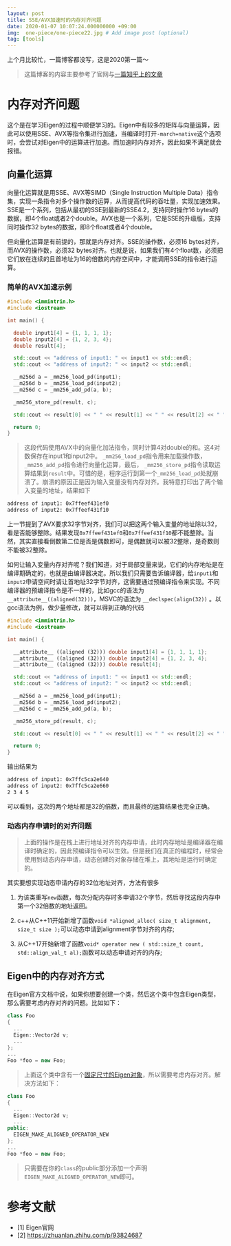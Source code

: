 ```yaml
---
layout: post
title: SSE/AVX加速时的内存对齐问题
date: 2020-01-07 10:07:24.000000000 +09:00
img:  one-piece/one-piece22.jpg # Add image post (optional)
tag: [tools]
---
```

上个月比较忙，一篇博客都没写，这是2020第一篇～

> 这篇博客的内容主要参考了官网与[一篇知乎上的文章](https://zhuanlan.zhihu.com/p/93824687)

# 内存对齐问题

这个是在学习Eigen的过程中顺便学习的。Eigen中有较多的矩阵与向量运算，因此可以使用SSE、AVX等指令集进行加速，当编译时打开`-march=native`这个选项时，会尝试对Eigen中的运算进行加速。而加速时内存对齐，因此如果不满足就会报错。

## 向量化运算
向量化运算就是用SSE、AVX等SIMD（Single Instruction Multiple Data）指令集，实现一条指令对多个操作数的运算，从而提高代码的吞吐量，实现加速效果。SSE是一个系列，包括从最初的SSE到最新的SSE4.2，支持同时操作16 bytes的数据，即4个float或者2个double。AVX也是一个系列，它是SSE的升级版，支持同时操作32 bytes的数据，即8个float或者4个double。

但向量化运算是有前提的，那就是内存对齐。SSE的操作数，必须16 bytes对齐，而AVX的操作数，必须32 bytes对齐。也就是说，如果我们有4个float数，必须把它们放在连续的且首地址为16的倍数的内存空间中，才能调用SSE的指令进行运算。

### 简单的AVX加速示例

```cpp
#include <immintrin.h>
#include <iostream>

int main() {

  double input1[4] = {1, 1, 1, 1};
  double input2[4] = {1, 2, 3, 4};
  double result[4];

  std::cout << "address of input1: " << input1 << std::endl;
  std::cout << "address of input2: " << input2 << std::endl;

  __m256d a = _mm256_load_pd(input1);
  __m256d b = _mm256_load_pd(input2);
  __m256d c = _mm256_add_pd(a, b);

  _mm256_store_pd(result, c);

  std::cout << result[0] << " " << result[1] << " " << result[2] << " " << result[3] << std::endl;

  return 0;
}
```

> 这段代码使用AVX中的向量化加法指令，同时计算4对double的和。这4对数保存在input1和input2中。 `_mm256_load_pd`指令用来加载操作数，`_mm256_add_pd`指令进行向量化运算，最后， `_mm256_store_pd`指令读取运算结果到`result`中。可惜的是，程序运行到第一个`_mm256_load_pd`处就崩溃了。崩溃的原因正是因为输入变量没有内存对齐。我特意打印出了两个输入变量的地址，结果如下 

```bash
address of input1: 0x7ffeef431ef0
address of input2: 0x7ffeef431f10 
```

上一节提到了AVX要求32字节对齐，我们可以把这两个输入变量的地址除以32，看是否能够整除。结果发现`0x7ffeef431ef0`和`0x7ffeef431f10`都不能整除。当然，其实直接看倒数第二位是否是偶数即可，是偶数就可以被32整除，是奇数则不能被32整除。

如何让输入变量内存对齐呢？我们知道，对于局部变量来说，它们的内存地址是在编译期确定的，也就是由编译器决定。所以我们只需要告诉编译器，给`input1`和`input2`申请空间时请让首地址32字节对齐，这需要通过预编译指令来实现。不同编译器的预编译指令是不一样的，比如gcc的语法为`__attribute__((aligned(32)))`，MSVC的语法为 `__declspec(align(32))` 。以gcc语法为例，做少量修改，就可以得到正确的代码

```cpp
#include <immintrin.h>
#include <iostream>

int main() {

  __attribute__ ((aligned (32))) double input1[4] = {1, 1, 1, 1};
  __attribute__ ((aligned (32))) double input2[4] = {1, 2, 3, 4};
  __attribute__ ((aligned (32))) double result[4];

  std::cout << "address of input1: " << input1 << std::endl;
  std::cout << "address of input2: " << input2 << std::endl;

  __m256d a = _mm256_load_pd(input1);
  __m256d b = _mm256_load_pd(input2);
  __m256d c = _mm256_add_pd(a, b);

  _mm256_store_pd(result, c);

  std::cout << result[0] << " " << result[1] << " " << result[2] << " " << result[3] << std::endl;

  return 0;
}
```

输出结果为
```bash
address of input1: 0x7ffc5ca2e640
address of input2: 0x7ffc5ca2e660
2 3 4 5
```

可以看到，这次的两个地址都是32的倍数，而且最终的运算结果也完全正确。

### 动态内存申请时的对齐问题

> 上面的操作是在栈上进行地址对齐的内存申请，此时内存地址是编译器在编译时确定的，因此预编译指令可以生效。但是我们在真正的编程时，经常会使用到动态内存申请，动态创建的对象存储在堆上，其地址是运行时确定的。

其实要想实现动态申请内存的32位地址对齐，方法有很多
1. 为该类重写`new`函数，每次分配内存时多申请32个字节，然后寻找这段内存中第一个32倍数的地址返回。

2. c++从C++11开始新增了函数`void *aligned_alloc( size_t alignment, size_t size );`可以动态申请到alignment字节对齐的内存;

3. 从C++17开始新增了函数`void* operator new ( std::size_t count, std::align_val_t al);`函数可以动态申请对齐的内存;

## Eigen中的内存对齐方式

在Eigen官方文档中说，如果你想要创建一个类，然后这个类中包含Eigen类型，那么需要考虑内存对齐的问题。比如如下：

```cpp
class Foo
{
  ...
  Eigen::Vector2d v;
  ...
};
...
Foo *foo = new Foo;
```

> 上面这个类中含有一个[固定尺寸的Eigen对象](http://eigen.tuxfamily.org/dox/group__TopicFixedSizeVectorizable.html)，所以需要考虑内存对齐。解决方法如下：

```cpp
class Foo
{
  ...
  Eigen::Vector2d v;
  ...
public:
  EIGEN_MAKE_ALIGNED_OPERATOR_NEW
};
...
Foo *foo = new Foo;
```

> 只需要在你的`class`的public部分添加一个声明`EIGEN_MAKE_ALIGNED_OPERATOR_NEW`即可。

# 参考文献
- [1] Eigen官网
- [2] https://zhuanlan.zhihu.com/p/93824687
